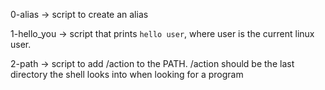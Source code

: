 0-alias -> script to create an alias

1-hello_you -> script that prints `hello user`, where user is the current
linux user.

2-path -> script to add /action to the PATH. /action should be the last directory 
the shell looks into when looking for a program

